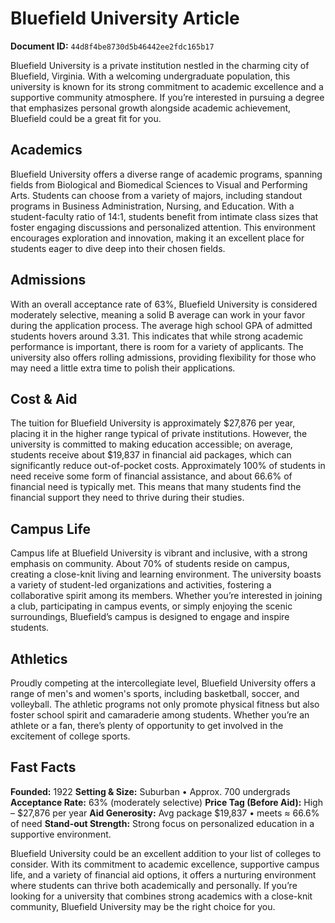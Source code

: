 # Bluefield University Article

**Document ID:** `44d8f4be8730d5b46442ee2fdc165b17`

Bluefield University is a private institution nestled in the charming city of Bluefield, Virginia. With a welcoming undergraduate population, this university is known for its strong commitment to academic excellence and a supportive community atmosphere. If you’re interested in pursuing a degree that emphasizes personal growth alongside academic achievement, Bluefield could be a great fit for you.

## Academics
Bluefield University offers a diverse range of academic programs, spanning fields from Biological and Biomedical Sciences to Visual and Performing Arts. Students can choose from a variety of majors, including standout programs in Business Administration, Nursing, and Education. With a student-faculty ratio of 14:1, students benefit from intimate class sizes that foster engaging discussions and personalized attention. This environment encourages exploration and innovation, making it an excellent place for students eager to dive deep into their chosen fields.

## Admissions
With an overall acceptance rate of 63%, Bluefield University is considered moderately selective, meaning a solid B average can work in your favor during the application process. The average high school GPA of admitted students hovers around 3.31. This indicates that while strong academic performance is important, there is room for a variety of applicants. The university also offers rolling admissions, providing flexibility for those who may need a little extra time to polish their applications.

## Cost & Aid
The tuition for Bluefield University is approximately $27,876 per year, placing it in the higher range typical of private institutions. However, the university is committed to making education accessible; on average, students receive about $19,837 in financial aid packages, which can significantly reduce out-of-pocket costs. Approximately 100% of students in need receive some form of financial assistance, and about 66.6% of financial need is typically met. This means that many students find the financial support they need to thrive during their studies.

## Campus Life
Campus life at Bluefield University is vibrant and inclusive, with a strong emphasis on community. About 70% of students reside on campus, creating a close-knit living and learning environment. The university boasts a variety of student-led organizations and activities, fostering a collaborative spirit among its members. Whether you’re interested in joining a club, participating in campus events, or simply enjoying the scenic surroundings, Bluefield’s campus is designed to engage and inspire students.

## Athletics
Proudly competing at the intercollegiate level, Bluefield University offers a range of men's and women's sports, including basketball, soccer, and volleyball. The athletic programs not only promote physical fitness but also foster school spirit and camaraderie among students. Whether you’re an athlete or a fan, there’s plenty of opportunity to get involved in the excitement of college sports.

## Fast Facts
**Founded:** 1922
**Setting & Size:** Suburban • Approx. 700 undergrads
**Acceptance Rate:** 63% (moderately selective)
**Price Tag (Before Aid):** High – $27,876 per year
**Aid Generosity:** Avg package $19,837 • meets ≈ 66.6% of need
**Stand-out Strength:** Strong focus on personalized education in a supportive environment.

Bluefield University could be an excellent addition to your list of colleges to consider. With its commitment to academic excellence, supportive campus life, and a variety of financial aid options, it offers a nurturing environment where students can thrive both academically and personally. If you’re looking for a university that combines strong academics with a close-knit community, Bluefield University may be the right choice for you.
